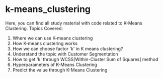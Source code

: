 # k-means_clustering
Here, you can find all study material with code related to K-Means Clustering. Topics Covered:

1. Where we can use K-means clustering
2. How K-means clustering works
3. How we can choose factor 'k' in K means clustering?
4. Understand the topic with Customer Segmentation
5. How to get 'k' through WCSS[Within-Cluster Sum of Squares] method
6. Hyperparameters of K-Means Clustering
7. Predict the value through K-Means Clustering
